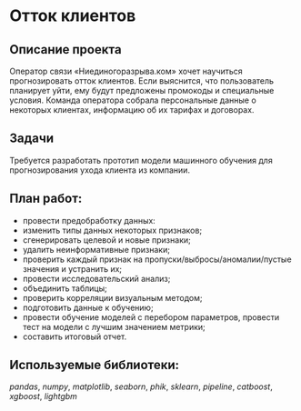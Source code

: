 # Отток клиентов


## Описание проекта

Оператор связи «Ниединогоразрыва.ком» хочет научиться прогнозировать отток клиентов. Если выяснится, что пользователь планирует уйти, ему будут предложены промокоды и специальные условия. Команда оператора собрала персональные данные о некоторых клиентах, информацию об их тарифах и договорах.

## Задачи

Требуется разработать прототип модели машинного обучения для прогнозирования ухода клиента из компании.

## План работ:

- провести предобработку данных:
- изменить типы данных некоторых признаков;
- сгенерировать целевой и новые признаки;
- удалить неинформативные признаки;
- проверить каждый признак на пропуски/выбросы/аномалии/пустые значения и устранить их;
- провести исследовательский анализ;
- объединить таблицы;
- проверить корреляции визуальным методом;
- подготовить данные к обучению;
- провести обучение моделей с перебором параметров, провести тест на модели с лучшим значением метрики;
- составить итоговый отчет.

## Используемые библиотеки:

*pandas*, *numpy*, *matplotlib*, *seaborn*, *phik*, *sklearn*, *pipeline*, *catboost*, *xgboost*, *lightgbm*




